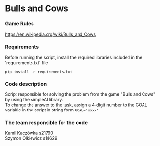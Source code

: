 # Bulls and Cows
### Game Rules
https://en.wikipedia.org/wiki/Bulls_and_Cows
### Requirements
Before running the script, install the required libraries included in the 'requirements.txt' file
```commandline
pip install -r requirements.txt
```
### Code description
Script responsible for solving the problem from the game "Bulls and Cows" by using the simpleAI library.<br>
To change the answer to the task, assign a 4-digit number to the GOAL variable in the script in string form
`GOAL='xxxx'`


### The team responsible for the code<br>
Kamil Kaczówka s21790<br>
Szymon Olkiewicz s18629
